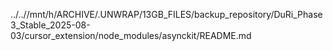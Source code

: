 ../..//mnt/h/ARCHIVE/.UNWRAP/13GB_FILES/backup_repository/DuRi_Phase3_Stable_2025-08-03/cursor_extension/node_modules/asynckit/README.md